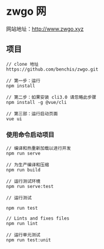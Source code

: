 # zwgo 网
网站地址：http://www.zwgo.xyz
## 项目
```
// clone 地址
https://github.com/benchis/zwgo.git

// 第一步：运行
npm install

// 第二步：如果安装 cli3.0 请忽略此步骤
npm install -g @vue/cli

// 第三部：运行启动页面
vue ui
```

### 使用命令启动项目

```
// 编译和热重新加载以进行开发
npm run serve

// 为生产编译和压缩
npm run build

// 运行测试环境
npm run serve:test

// 运行测试

npm run test

// Lints and fixes files
npm run lint

// 运行单元测试
npm run test:unit
```

### 

```

```
